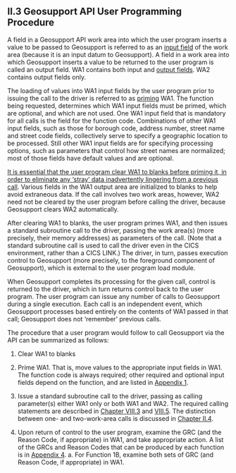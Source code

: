 <h2>II.3 Geosupport API User Programming Procedure</h2>

A field in a Geosupport API work area into which the user program inserts a value to be passed to Geosupport is referred to as an <u>input field</u> of the work area (because it is an input datum to Geosupport).  A field in a work area into which Geosupport inserts a value to be returned to the user program is called an output field.  WA1 contains both input and <u>output fields</u>.  WA2 contains output fields only.

The loading of values into WA1 input fields by the user program prior to issuing the call to the driver is referred to as <u>priming</u> WA1.  The function being requested, determines which WA1 input fields must be primed, which are optional, and which are not used.  One WA1 input field that is mandatory for all calls is the field for the function code.  Combinations of other WA1 input fields, such as those for borough code, address number, street name and street code fields, collectively serve to specify a geographic location to be processed.  Still other WA1 input fields are for specifying processing options, such as parameters that control how street names are normalized;  most of those fields have default values and are optional.

<u>It is essential that the user program clear WA1 to blanks before priming it, in order to eliminate any ‘stray’ data inadvertently lingering from a previous call</u>.  Various fields in the WA1 output area are initialized to blanks to help avoid extraneous data.  If the call involves two work areas, however, WA2 need not be cleared by the user program before calling the driver, because Geosupport clears WA2 automatically.

After clearing WA1 to blanks, the user program primes WA1, and then issues a standard subroutine call to the driver, passing the work area(s) (more precisely, their memory addresses) as parameters of the call.  (Note that a standard subroutine call is used to call the driver even in the CICS environment, rather than a CICS LINK.)  The driver, in turn, passes execution control to Geosupport (more precisely, to the foreground component of Geosupport), which is external to the user program load module.

When Geosupport completes its processing for the given call, control is returned to the driver, which in turn returns control back to the user program.  The user program can issue any number of calls to Geosupport during a single execution.  Each call is an independent event, which Geosupport processes based entirely on the contents of WA1 passed in that call;  Geosupport does not ‘remember’ previous calls.

The procedure that a user program would follow to call Geosupport via the API can be summarized as follows:

1. Clear WA1 to blanks

2. Prime WA1.  That is, move values to the appropriate input fields in WA1.  The function code is always required;  other required and optional input fields depend on the function, and are listed in [Appendix 1](/appendices/appendix01/).

3. Issue a standard subroutine call to the driver, passing as calling parameter(s) either WA1 only or both WA1 and WA2.  The required calling statements are described in [Chapter VIII.3](/chapters/chapterVII/section03) and [VIII.5](/chapters/chapterVIII/section05).  The distinction between one- and two-work-area calls is discussed in [Chapter II.4](/chapters/chapterII/section04).

4. Upon return of control to the user program, examine the GRC (and the Reason Code, if appropriate) in WA1, and take appropriate action.  A list of the GRCs and Reason Codes that can be produced by each function is in [Appendix 4](/appendices/appendix04/).
	a. For Function 1B, examine both sets of GRC (and Reason Code, if appropriate) in WA1.

<br/>
